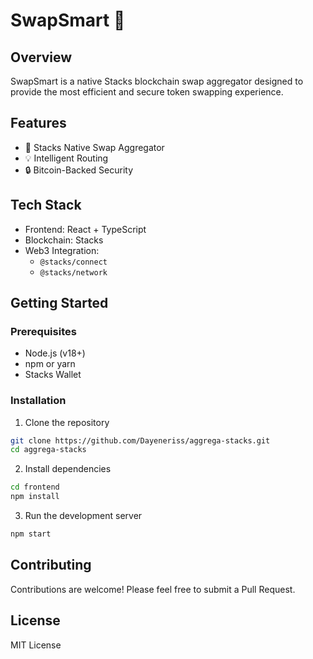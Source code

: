 # SwapSmart 🚀

## Overview

SwapSmart is a native Stacks blockchain swap aggregator designed to provide the most efficient and secure token swapping experience.

## Features

- 🔗 Stacks Native Swap Aggregator
- 💡 Intelligent Routing
- 🔒 Bitcoin-Backed Security

## Tech Stack

- Frontend: React + TypeScript
- Blockchain: Stacks
- Web3 Integration: 
  - `@stacks/connect`
  - `@stacks/network`

## Getting Started

### Prerequisites

- Node.js (v18+)
- npm or yarn
- Stacks Wallet

### Installation

1. Clone the repository
```bash
git clone https://github.com/Dayeneriss/aggrega-stacks.git
cd aggrega-stacks
```

2. Install dependencies
```bash
cd frontend
npm install
```

3. Run the development server
```bash
npm start
```

## Contributing

Contributions are welcome! Please feel free to submit a Pull Request.

## License

MIT License
